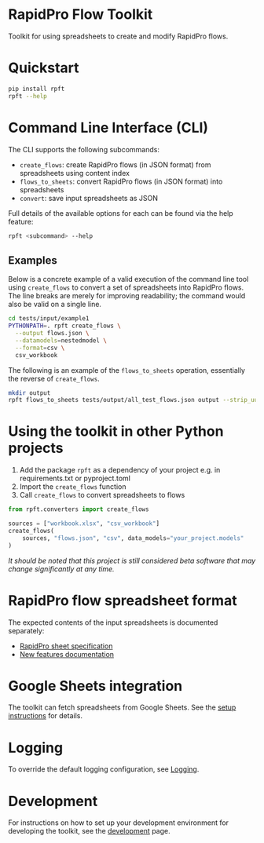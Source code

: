 # RapidPro Flow Toolkit

Toolkit for using spreadsheets to create and modify RapidPro flows.

# Quickstart

```sh
pip install rpft
rpft --help
```

# Command Line Interface (CLI)

The CLI supports the following subcommands:

- `create_flows`: create RapidPro flows (in JSON format) from spreadsheets using content index
- `flows_to_sheets`: convert RapidPro flows (in JSON format) into spreadsheets
- `convert`: save input spreadsheets as JSON

Full details of the available options for each can be found via the help feature:

```sh
rpft <subcommand> --help
```

## Examples

Below is a concrete example of a valid execution of the command line tool using `create_flows` to convert a set of spreadsheets into RapidPro flows. The line breaks are merely for improving readability; the command would also be valid on a single line.

```sh
cd tests/input/example1
PYTHONPATH=. rpft create_flows \
  --output flows.json \
  --datamodels=nestedmodel \
  --format=csv \
  csv_workbook
```

The following is an example of the `flows_to_sheets` operation, essentially the reverse of `create_flows`.

```sh
mkdir output
rpft flows_to_sheets tests/output/all_test_flows.json output --strip_uuids
```

# Using the toolkit in other Python projects

1. Add the package `rpft` as a dependency of your project e.g. in requirements.txt or pyproject.toml
1. Import the `create_flows` function
1. Call `create_flows` to convert spreadsheets to flows

```python
from rpft.converters import create_flows

sources = ["workbook.xlsx", "csv_workbook"]
create_flows(
    sources, "flows.json", "csv", data_models="your_project.models"
)
```

_It should be noted that this project is still considered beta software that may change significantly at any time._

# RapidPro flow spreadsheet format

The expected contents of the input spreadsheets is documented separately:

- [RapidPro sheet specification]
- [New features documentation]

# Google Sheets integration

The toolkit can fetch spreadsheets from Google Sheets. See the [setup instructions] for details.

# Logging

To override the default logging configuration, see [Logging].

# Development

For instructions on how to set up your development environment for developing the toolkit, see the [development] page.


[development]: docs/development.md
[RapidPro sheet specification]: https://docs.google.com/document/d/1m2yrzZS8kRGihUkPW0YjMkT_Fmz_L7Gl53WjD0AJRV0/edit?usp=sharing
[New features documentation]: https://docs.google.com/document/d/1Onx2RhNoWKW9BQvFrgTc5R5hcwDy1OMsLKnNB7YxQH0/edit?usp=sharing
[setup instructions]: docs/google.md
[Logging]: docs/logging.md

